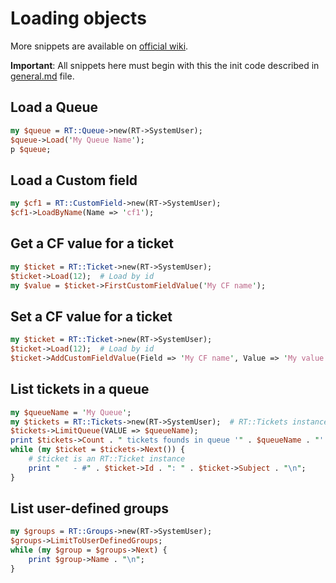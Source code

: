# Loading objects

More snippets are available on [official wiki](https://rt-wiki.bestpractical.com/index.php?title=CodeSnippets).

**Important**: All snippets here must begin with this the init code described in [general.md](general.md) file.

## Load a Queue

```perl
my $queue = RT::Queue->new(RT->SystemUser);
$queue->Load('My Queue Name');
p $queue;
```

## Load a Custom field

```perl
my $cf1 = RT::CustomField->new(RT->SystemUser);
$cf1->LoadByName(Name => 'cf1');
```

## Get a CF value for a ticket

```perl
my $ticket = RT::Ticket->new(RT->SystemUser);
$ticket->Load(12);  # Load by id
my $value = $ticket->FirstCustomFieldValue('My CF name');
```

## Set a CF value for a ticket

```perl
my $ticket = RT::Ticket->new(RT->SystemUser);
$ticket->Load(12);  # Load by id
$ticket->AddCustomFieldValue(Field => 'My CF name', Value => 'My value');
```

## List tickets in a queue

```perl
my $queueName = 'My Queue';
my $tickets = RT::Tickets->new(RT->SystemUser);  # RT::Tickets instance
$tickets->LimitQueue(VALUE => $queueName);
print $tickets->Count . " tickets founds in queue '" . $queueName . "':\n";
while (my $ticket = $tickets->Next()) {
    # $ticket is an RT::Ticket instance
    print "   - #" . $ticket->Id . ": " . $ticket->Subject . "\n";
}
```

## List user-defined groups

```perl
my $groups = RT::Groups->new(RT->SystemUser);
$groups->LimitToUserDefinedGroups;
while (my $group = $groups->Next) {
    print $group->Name . "\n";
}
```
